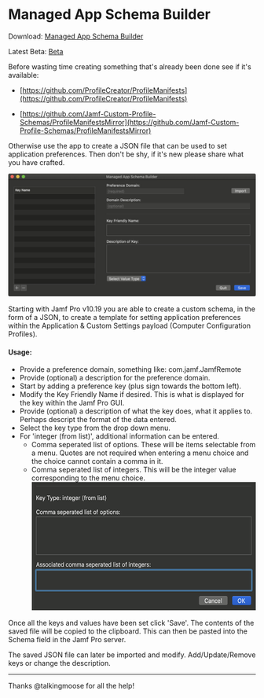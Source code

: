 # Managed App Schema Builder
Download: [Managed App Schema Builder](https://github.com/BIG-RAT/Managed-App-Schema-Builder/releases/download/current/Managed.App.Schema.Builder.zip)

Latest Beta: [Beta](https://github.com/BIG-RAT/Managed-App-Schema-Builder/releases/download/v1.0.0-b1/Managed.App.Schema.Builder_v1.0.0-b1.zip)

Before wasting time creating something that's already been done see if it's available:

* [https://github.com/ProfileCreator/ProfileManifests](https://github.com/ProfileCreator/ProfileManifests)

* [https://github.com/Jamf-Custom-Profile-Schemas/ProfileManifestsMirror](https://github.com/Jamf-Custom-Profile-Schemas/ProfileManifestsMirror)





Otherwise use the app to create a JSON file that can be used to set application preferences.  Then don't be shy, if it's new please share what you have crafted.

![alt text](./images/App.png "Managed App Schema Builder")

Starting with Jamf Pro v10.19 you are able to create a custom schema, in the form of a JSON, to create a template for setting application preferences within the Application & Custom Settings payload (Computer Configuration Profiles).


#### Usage:
* Provide a preference domain, something like: com.jamf.JamfRemote
* Provide (optional) a description for the preference domain.
* Start by adding a preference key (plus sign towards the bottom left).
* Modify the Key Friendly Name if desired.  This is what is displayed for the key within the Jamf Pro GUI.
* Provide (optional) a description of what the key does, what it applies to.  Perhaps descript the format of the data entered.
* Select the key type from the drop down menu.
* For 'integer (from list)', additional information can be entered.
	* Comma seperated list of options.  These will be items selectable from a menu. Quotes are not required when entering a menu choice and the choice cannot contain a comma in it.
	* Comma seperated list of integers.  This will be the integer value corresponding to the menu choice.
		<img src="./images/integerFromList.png" alt="integer (from list)" width="512" height="261">


Once all the keys and values have been set click 'Save'.  The contents of the saved file will be copied to the clipboard.  This can then be pasted into the Schema field in the Jamf Pro server.

The saved JSON file can later be imported and modify.  Add/Update/Remove keys or change the description.
___

Thanks @talkingmoose for all the help!
